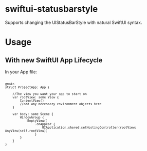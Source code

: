 # swiftui-statusbarstyle
Supports changing the UIStatusBarStyle with natural SwiftUI syntax. 

<h1>Usage</h1>
<h2>With new SwiftUI App Lifecycle</h2>
In your App file:

<code>
    
    @main
    struct ProjectApp: App {
  
        //The view you want your app to start on 
        var rootView: some View {
            ContentView()
            //add any necessary environment objects here 
        }

        var body: some Scene {
            WindowGroup {
                EmptyView()
                    .onAppear {
                        UIApplication.shared.setHostingController(rootView: AnyView(self.rootView))
                    }
            }
        }
    }
</code>
